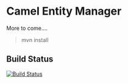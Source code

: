 # Camel Entity Manager

More to come....

> mvn install 

Build Status
---------------

[![Build Status](https://travis-ci.org/fharms/camel-jpa-entitymanager.svg?branch=master)](https://travis-ci.org/fharms/camel-jpa-entitymanager)
